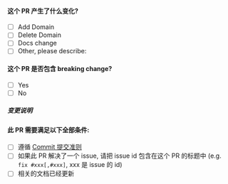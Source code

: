 <!-- PULL REQUEST TEMPLATE -->

#### 这个 PR 产生了什么变化? 
<!-- 
    仅选一项
    对于已完成的条目, 请将 [ ] 变更为 [x]. 
-->

- [ ] Add Domain
- [ ] Delete Domain
- [ ] Docs change 
- [ ] Other, please describe:

#### 这个 PR 是否包含 breaking change?
<!-- 
    仅选一项 
-->

- [ ] Yes
- [ ] No

<!-- 
    如果包含 breaking change, 请取消下方 h5 标题的注释
    并且说明受影响的功能
    
-->

<!-- ##### 受影响的功能 -->
<!-- 请提供受影响的功能列表. -->


##### 变更说明 
<!-- 请在下面提供此次变更的说明. -->

#### 此 PR 需要满足以下全部条件:

- [ ] 遵循 [Commit 提交准则](https://github.com/dawoea/styleGuide/blob/master/doc/git-style-guide.md#commit)
- [ ] 如果此 PR 解决了一个 issue, 请把 issue id 包含在这个 PR 的标题中 (e.g. `fix #xxx[,#xxx]`, xxx 是 issue 的 id)
- [ ] 相关的文档已经更新